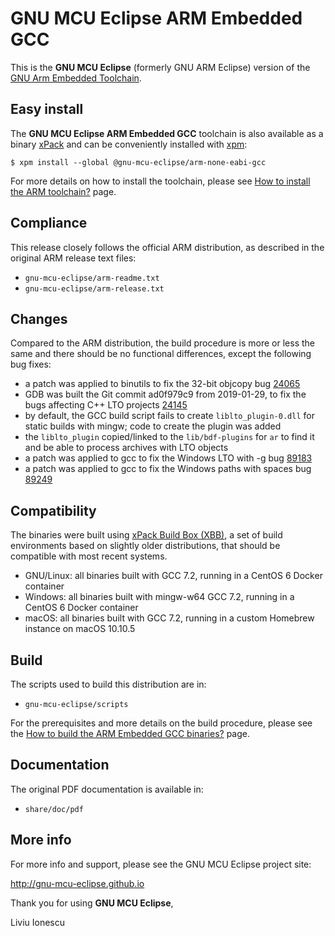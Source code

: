 # GNU MCU Eclipse ARM Embedded GCC

This is the **GNU MCU Eclipse** (formerly GNU ARM Eclipse) version of the 
[GNU Arm Embedded Toolchain](https://developer.arm.com/open-source/gnu-toolchain/gnu-rm).

## Easy install

The **GNU MCU Eclipse ARM Embedded GCC** toolchain is also available as a 
binary [xPack](https://www.npmjs.com/package/@gnu-mcu-eclipse/arm-none-eabi-gcc) 
and can be conveniently installed with [xpm](https://www.npmjs.com/package/xpm):

```console
$ xpm install --global @gnu-mcu-eclipse/arm-none-eabi-gcc
```

For more details on how to install the toolchain, please see 
[How to install the ARM toolchain?](http://gnu-mcu-eclipse.github.io/toolchain/arm/install/) page.

## Compliance

This release closely follows the official ARM distribution, as described 
in the original ARM release text files:

- `gnu-mcu-eclipse/arm-readme.txt`
- `gnu-mcu-eclipse/arm-release.txt`

## Changes

Compared to the ARM distribution, the build procedure is more or less the 
same and there should be no functional differences, except the following 
bug fixes:

- a patch was applied to binutils to fix the 32-bit objcopy bug 
  [24065](https://sourceware.org/bugzilla/show_bug.cgi?id=24065)
- GDB was built the Git commit ad0f979c9 from 2019-01-29, to fix the bugs
  affecting C++ LTO projects
  [24145](https://sourceware.org/bugzilla/show_bug.cgi?id=24145)
- by default, the GCC build script fails to create `liblto_plugin-0.dll`
  for static builds with mingw; code to create the plugin was added
- the `liblto_plugin` copied/linked to the `lib/bdf-plugins` for `ar`
  to find it and be able to process archives with LTO objects
- a patch was applied to gcc to fix the Windows LTO with -g bug
  [89183](https://gcc.gnu.org/bugzilla/show_bug.cgi?id=89183)
- a patch was applied to gcc to fix the Windows paths with spaces bug
  [89249](https://gcc.gnu.org/bugzilla/show_bug.cgi?id=89249)

## Compatibility

The binaries were built using 
[xPack Build Box (XBB)](https://github.com/xpack/xpack-build-box), a set 
of build environments based on slightly older distributions, that should be 
compatible with most recent systems.

- GNU/Linux: all binaries built with GCC 7.2, running in a CentOS 6 
  Docker container
- Windows: all binaries built with mingw-w64 GCC 7.2, running in a 
  CentOS 6 Docker container 
- macOS: all binaries built with GCC 7.2, running in a custom Homebrew 
  instance on macOS 10.10.5

## Build

The scripts used to build this distribution are in:

- `gnu-mcu-eclipse/scripts`

For the prerequisites and more details on the build procedure, please see the 
[How to build the ARM Embedded GCC binaries?](http://gnu-mcu-eclipse.github.io/toolchain/arm/build-procedure/) page. 

## Documentation

The original PDF documentation is available in:

- `share/doc/pdf`

## More info

For more info and support, please see the GNU MCU Eclipse project site:

http://gnu-mcu-eclipse.github.io


Thank you for using **GNU MCU Eclipse**,

Liviu Ionescu


